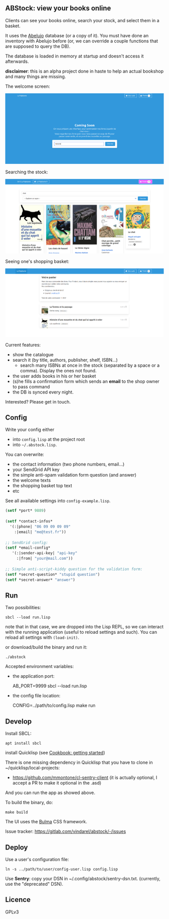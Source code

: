 ## ABStock: view your books online

Clients can see your books online, search your stock, and select them
in a basket.

It uses the [Abelujo](http://abelujo.cc/) database (or a copy of
it). You must have done an inventory with Abelujo before (or, we can
override a couple functions that are supposed to query the DB).

The database is loaded in memory at startup and doesn't access it
afterwards.

**disclaimer**: this is an alpha project done in haste to help an
actual bookshop and many things are missing.

The welcome screen:

![](welcome.png)

Searching the stock:

![welcome screen](search.png "welcome screen")

Seeing one's shopping basket:

![](basket.png)

Current features:

- show the catalogue
- search it (by title, authors, publisher, shelf, ISBN…)
  - search many ISBNs at once in the stock (separated by a space or a comma). Display the ones not found.
- the user adds books in his or her basket
- (s)he fills a confirmation form which sends an **email** to the shop owner to pass command
- the DB is synced every night.

Interested? Please get in touch.


## Config

Write your config either
* into `config.lisp` at the project root
* into `~/.abstock.lisp`.

You can overwrite:

- the contact information (two phone numbers, email…)
- your SendGrid API key
- the simple anti-spam validation form question (and answer)
- the welcome texts
- the shopping basket top text
- etc

See all available settings into `config-example.lisp`.


~~~lisp
(setf *port* 9889)

(setf *contact-infos*
  '(:|phone| "06 09 09 09 09"
    :|email| "me@test.fr"))

;; SendGrid config:
(setf *email-config*
   '(:|sender-api-key| "api-key"
     :|from| "your@mail.com"))

;; Simple anti-script-kiddy question for the validation form:
(setf *secret-question* "stupid question")
(setf *secret-answer* "answer")
~~~

## Run

Two possibilities:

    sbcl --load run.lisp

note that in that case, we are dropped into the Lisp REPL, so we can
interact with the running application (useful to reload settings and
such). You can reload all settings with `(load-init)`.

or download/build the binary and run it:

    ./abstock


Accepted environment variables:

* the application port:

    AB_PORT=9999 sbcl --load run.lisp

* the config file location:

    CONFIG=../path/to/config.lisp make run

## Develop

Install SBCL:

    apt install sbcl

install Quicklisp (see [Cookbook: getting started](https://lispcookbook.github.io/cl-cookbook/getting-started.html))

There is one missing dependency in Quicklisp that you have to clone in ~/quicklisp/local-projects:

- https://github.com/mmontone/cl-sentry-client (it is actually optional, I accept a PR to make it optional in the .asd)

And you can run the app as showed above.

To build the binary, do:

    make build


The UI uses the [Bulma](https://bulma.io) CSS framework.

Issue tracker: https://gitlab.com/vindarel/abstock/-/issues

## Deploy

Use a user's configuration file:

    ln -s ../path/to/user/config-user.lisp config.lisp

Use **Sentry**: copy your DSN in ~/.config/abstock/sentry-dsn.txt. (currently, use the "deprecated" DSN).

## Licence

GPLv3
